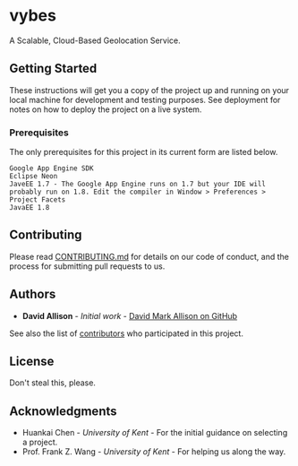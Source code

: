 # vybes
A Scalable, Cloud-Based Geolocation Service.

## Getting Started

These instructions will get you a copy of the project up and running on your local machine for development and testing purposes. See deployment for notes on how to deploy the project on a live system.

### Prerequisites

The only prerequisites for this project in its current form are listed below.

```
Google App Engine SDK
Eclipse Neon
JaveEE 1.7 - The Google App Engine runs on 1.7 but your IDE will probably run on 1.8. Edit the compiler in Window > Preferences > Project Facets
JavaEE 1.8
```

## Contributing

Please read [CONTRIBUTING.md](https://gist.github.com/PurpleBooth/b24679402957c63ec426) for details on our code of conduct, and the process for submitting pull requests to us.

## Authors

* **David Allison** - *Initial work* - [David Mark Allison on GitHub](https://github.com/davidmarkallison)

See also the list of [contributors](https://github.com/davidmarkallison/vybes/contributors) who participated in this project.

## License

Don't steal this, please.

## Acknowledgments

* Huankai Chen - *University of Kent* - For the initial guidance on selecting a project.
* Prof. Frank Z. Wang - *University of Kent* - For helping us along the way.
